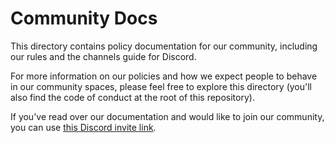 # Community Docs

This directory contains policy documentation for our community, including our rules and the channels guide for Discord.

For more information on our policies and how we expect people to behave in our community spaces, please feel free to explore this directory (you'll also find the code of conduct at the root of this repository).

If you've read over our documentation and would like to join our community, you can use [this Discord invite link](https://discord.gg/uCVtZaE).
